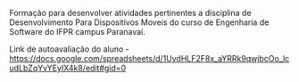 Formação para desenvolver atividades pertinentes a disciplina de Desenvolvimento Para Dispositivos Moveis do curso de Engenharia de Software do IFPR campus Paranavaí.

Link de autoavaliação do aluno -https://docs.google.com/spreadsheets/d/1UvdHLF2F8x_aYRRk9qwjbcOo_lcudLbZqYvYEyIX4k8/edit#gid=0
